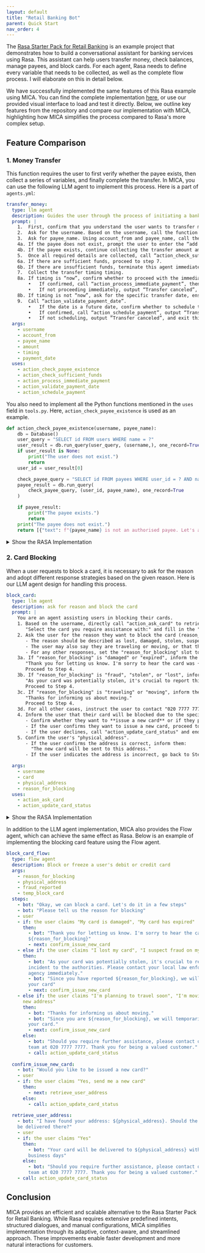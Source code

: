 ```yaml
---
layout: default
title: "Retail Banking Bot"
parent: Quick Start
nav_order: 4
---
```


The [Rasa Starter Pack for Retail Banking](https://github.com/rasa-customers/starterpack-retail-banking-en/tree/main) is an example project that demonstrates how to build a conversational assistant for banking services using Rasa. This assistant can help users transfer money, check balances, manage payees, and block cards.
For each agent, Rasa needs to define every variable that needs to be collected, as well as the complete flow process. I will elaborate on this in detail below.

We have successfully implemented the same features of this Rasa example using MICA. You can find the complete implementation [here](https://github.com/Mica-labs/MICA/tree/main/examples/retail_banking), or use our provided visual interface to load and test it directly. Below, we outline key features from the repository and compare our implementation with MICA, highlighting how MICA simplifies the process compared to Rasa's more complex setup.

## Feature Comparison

### 1. **Money Transfer**
This function requires the user to first verify whether the payee exists, then collect a series of variables, and finally complete the transfer. In MICA, you can use the following LLM agent to implement this process. Here is a part of `agents.yml`:
```yaml
transfer_money:
  type: llm agent
  description: Guides the user through the process of initiating a bank transfer.
  prompt: |  
    1.	First, confirm that you understand the user wants to transfer money.
    2.	Ask for the username. Based on the username, call the function “action_ask_account_from” to display the account name and balance. Ask which account to use and fill in account_from with the corresponding number (do not show the account number to the user, just populate account_from directly).
    3.	Ask for payee_name. Using account_from and payee_name, call the function “action_check_payee_existence”.
    4a. If the payee does not exist, prompt the user to enter the “add payee” agent and exit this agent.
    4b. If the payee exists, continue collecting the transfer amount amount. If amount ≤ 0, prompt that the amount is invalid.
    5.	Once all required details are collected, call “action_check_sufficient_funds”.
    6a. If there are sufficient funds, proceed to step 7.
    6b. If there are insufficient funds, terminate this agent immediately.
    7.	Collect the transfer timing timing.
    8a. If timing is “now”, confirm whether to proceed with the immediate transfer.
    	•	If confirmed, call “action_process_immediate_payment”, then output “Transfer successful”, and exit this agent.
    	•	If not proceeding immediately, output “Transfer canceled”, and exit this agent.
    8b. If timing is not “now”, ask for the specific transfer date, ensuring it is formatted as “DD/MM/YYYY”. Proceed to step 9.
    9.	Call “action_validate_payment_date”.
    	•	If the date is a future date, confirm whether to schedule the transfer.
    	•	If confirmed, call “action_schedule_payment”, output “Transfer scheduled”, and exit this agent.
    	•	If not scheduling, output “Transfer canceled”, and exit this agent.
  args:
    - username
    - account_from
    - payee_name
    - amount
    - timing
    - payment_date
  uses:
    - action_check_payee_existence
    - action_check_sufficient_funds
    - action_process_immediate_payment
    - action_validate_payment_date
    - action_schedule_payment
```

You also need to implement all the Python functions mentioned in the `uses` field in `tools.py`. Here, `action_check_payee_existence` is used as an example.
```python
def action_check_payee_existence(username, payee_name):
    db = Database()
    user_query = "SELECT id FROM users WHERE name = ?"
    user_result = db.run_query(user_query, (username,), one_record=True)
    if user_result is None:
        print("The user does not exist.")
        return
    user_id = user_result[0]

    check_payee_query = "SELECT id FROM payees WHERE user_id = ? AND name = ?"
    payee_result = db.run_query(
        check_payee_query, (user_id, payee_name), one_record=True
    )

    if payee_result:
        print("The payee exists.")
        return
    print("The payee does not exist.")
    return [{"text": f"{payee_name} is not an authorised payee. Let's add them!"}]
```
<details>
  <summary>Show the RASA Implementation</summary>
  <pre><code>
flows:
  transfer_money:
    description: Guides the user through the process of initiating a bank transfer.
    steps:
      - action: utter_transfer_money_understand
      - collect: account_from
      - collect: payee_name
      - action: action_check_payee_existence
        next:
          - if: not slots.payee_exists
            then:
              - call: add_payee
                next: "get_transfer_amount"
          - else: "get_transfer_amount"
      - id: "get_transfer_amount"
        collect: amount
        description: The amount of money to transfer
        rejections:
          - if: slots.amount <= 0
            utter: utter_invalid_amount
      - action: action_check_sufficient_funds
        next:
          - if: slots.sufficient_funds
            then: "get_payment_timing"
          - else:
              - action: utter_insufficient_funds
                next: END
      - id: "get_payment_timing"
        collect: timing
        next:
          - if: slots.timing == "now"
            then: "confirm_immediate_transfer"
          - else: "get_payment_date"
      - id: "confirm_immediate_transfer"
        collect: confirm_immediate_payment
        ask_before_filling: true
        next:
          - if: slots.confirm_immediate_payment
            then:
              - action: action_process_immediate_payment
              - action: utter_transfer_successful
                next: END
          - else: "transfer_cancelled"
      - id: "get_payment_date"
        collect: payment_date
        description: the future payment date of the money transfer. Convert date to DD/MM/YYYY format
      - action: action_validate_payment_date
        next:
          - if: slots.future_payment_date
            then: "confirm_future_payment"
          - else:
              - action: utter_past_payment_date
              - set_slots:
                - payment_date: null
                next: "get_payment_date"
      - id: "confirm_future_payment"
        collect: confirm_future_payment
        ask_before_filling: true
        next:
          - if: slots.confirm_future_payment
            then:
              - action: action_schedule_payment
              - action: utter_payment_scheduled
                next: END
          - else: "transfer_cancelled"
      - id: "transfer_cancelled"
        action: utter_cancel_transfer

slots:
  account_from:
    type: text
  payee_name:
    type: text
  payee_exists:
    type: bool
  amount:
    type: float
  sufficient_funds:
    type: bool
  timing:
    type: categorical
    values:
      - now
      - future
  payment_date:
    type: text
  confirm_immediate_payment:
    type: bool
  confirm_future_payment:
    type: bool
  payment_processed:
    type: bool
  payment_scheduled:
    type: bool
  valid_payment_date:
    type: bool
  future_payment_date:
    type: bool

responses:
  utter_transfer_money_understand:
    - text: "Okay lets transfer money"
      metadata:
        rephrase: True
  utter_ask_payee_name:
    - text: "Which payee would you like to send money to?"
  utter_ask_amount:
    - text: "How much money would you like to transfer?"
  utter_insufficient_funds:
    - text: "I'm sorry, but you have insufficient funds for this transfer. Please enter a different amount"
  utter_ask_timing:
    - text: "When would you like this transfer to be made?"
      buttons:
        - title: Immediate
          payload: "/SetSlots(timing=now)"
        - title: Future
          payload: "/SetSlots(timing=future)"
  utter_ask_payment_date:
    - text: "On which date would you like this payment to be made?"
  utter_ask_confirm_future_payment:
    - text: "A payment of ${amount} to {payee_name} will be scheduled for {payment_date}. Is this correct?"
  utter_payment_scheduled:
    - text: "Your payment of ${amount} to {payee_name} has been successfully scheduled for {payment_date}"
  utter_ask_confirm_immediate_payment:
    - text: "An immediate payment of ${amount} to {payee_name} will be processed. Is this correct?"
  utter_transfer_successful:
    - text: "Your transfer of ${amount} to {payee_name} has been successfully processed"
  utter_cancel_transfer:
    - text: "No problem. I will cancel this transfer"
  utter_invalid_amount:
    - text: "You have to enter an amount greater than 0"
      metadata:
        rephrase: True
  utter_past_payment_date:
    - text: "A future payment date cannot be in the past!"
      metadata:
        rephrase: True

actions:
  - action_ask_account_from
  - action_check_payee_existence
  - action_check_sufficient_funds
  - action_schedule_payment
  - action_process_immediate_payment
  - action_validate_payment_date

</code></pre>
</details>

### 2. **Card Blocking**
When a user requests to block a card, it is necessary to ask for the reason and adopt different response strategies based on the given reason. Here is our LLM agent design for handling this process.
```yaml
block_card:
  type: llm agent
  description: ask for reason and block the card
  prompt: |
    You are an agent assisting users in blocking their cards.
    1. Based on the username, directly call "action_ask_card" to retrieve the user's available cards. Ask the user:  
       "Select the card you require assistance with:" and fill in the "card" field.  
    2. Ask the user for the reason they want to block the card (reason_for_blocking):  
       - The reason should be described as lost, damaged, stolen, suspected of fraud, malfunctioning, or expired.  
       - The user may also say they are traveling or moving, or that they want to temporarily freeze their card.  
       - For any other responses, set the "reason_for_blocking" slot to "unknown".  
    3a. If "reason_for_blocking" is "damaged" or "expired", inform the user:  
       "Thank you for letting us know. I'm sorry to hear the card was {reason_for_blocking}." 
       Proceed to Step 4.  
    3b. If "reason_for_blocking" is "fraud", "stolen", or "lost", inform the user:  
       "As your card was potentially stolen, it's crucial to report this incident to the authorities. Please contact your local law enforcement agency immediately."  
       Proceed to Step 4.  
    3c. If "reason_for_blocking" is "traveling" or "moving", inform the user:  
       "Thanks for informing us about moving."  
       Proceed to Step 4.  
    3d. For all other cases, instruct the user to contact "020 7777 7777" and call the function "action_update_card_status", then end the agent process.  
    4. Inform the user that their card will be blocked due to the specified reason.  
       - Confirm whether they want to **issue a new card** or if they prefer to visit the bank themselves.  
       - If the user confirms they want to issue a new card, proceed to Step 5.  
       - If the user declines, call "action_update_card_status" and end the agent process.  
    5. Confirm the user's "physical_address".  
       - If the user confirms the address is correct, inform them:  
         "The new card will be sent to this address."  
       - If the user indicates the address is incorrect, go back to Step 3d.  

  args:
    - username
    - card
    - physical_address
    - reason_for_blocking
  uses:
    - action_ask_card
    - action_update_card_status
```

<details>
  <summary>Show the RASA Implementation</summary>
  <pre><code>
flows:
  block_card:
    description: "Block or freeze a user's debit or credit card to prevent unauthorized use, stop transactions, or report it lost, stolen, damaged, or misplaced for added security"
    name: block a card
    steps:
      - action: utter_block_card_understand
      - call: select_card
      - collect: reason_for_blocking
        description: |
          The reason for freezing or blocking the card, described as lost, damaged, stolen, suspected of fraud,
          malfunctioning, or expired. The user may say they are traveling or moving, or they may say they want to
          temporarily freeze their card. For all other responses, set reason_for_blocking slot to 'unknown'.
        next:
          - if: "slots.reason_for_blocking == 'damaged' or slots.reason_for_blocking == 'expired'"
            then: "acknowledge_reason_damaged_expired"
          - if: "slots.reason_for_blocking == 'fraud' or slots.reason_for_blocking == 'stolen' or slots.reason_for_blocking == 'lost'"
            then:
              - set_slots:
                  - fraud_reported: true
                next: "acknowledge_reason_fraud_stolen_lost"
          - if: "slots.reason_for_blocking == 'traveling' or slots.reason_for_blocking == 'moving'"
            then:
              - set_slots:
                  - temp_block_card: true
                next: "acknowledge_reason_travelling_moving"
          - else: "contact_support"
      - id: acknowledge_reason_damaged_expired
        action: utter_acknowledge_reason_damaged_expired
        next: "confirm_issue_new_card"
      - id: acknowledge_reason_fraud_stolen_lost
        action: utter_acknowledge_reason_fraud_stolen_lost
        next: "card_blocked"
      - id: acknowledge_reason_travelling_moving
        action: utter_acknowledge_reason_travelling_moving
        next: "card_blocked"
      - id: "card_blocked"
        action: "utter_card_blocked"
        next: "confirm_issue_new_card"
      - id: "confirm_issue_new_card"
        collect: confirm_issue_new_card
        description: |
          Confirm if the user wants to be issued a new card. The answer should be an affirmative statement,
          such as "yes" or "correct," or a declined statement, such as "no" or "I don't want to"
        ask_before_filling: true
        next:
          - if: "slots.confirm_issue_new_card"
            then: "retrieve_user_address"
          - else: "update_card_status"
      - id: "retrieve_user_address"
        collect: address_confirmed
        description: |
          Confirm if the given address is correct. The answer should be an affirmative statement, such as "yes" or
          "correct," or a declined statement, such as "no" or "that's not right."
        next:
          - if: "slots.address_confirmed"
            then: "card_sent"
          - else: "contact_support"
      - id: "card_sent"
        action: utter_confirm_physical_address
        next: update_card_status
      - id: "contact_support"
        action: utter_contact_support
        next: update_card_status
      - id: "update_card_status"
        action: action_update_card_status
        next: END

slots:
  reason_for_blocking:
    type: categorical
    values:
      - lost
      - fraud
      - stolen
      - damaged
      - expired
      - traveling
      - moving
  address_confirmed:
    type: bool
  fraud_reported:
    type: bool
    initial_value: false
  temp_block_card:
    type: bool
    initial_value: false
  confirm_issue_new_card:
    type: bool
  address:
    type: text
  card_status:
    type: categorical
    values:
      - active
      - inactive
actions:
  - action_update_card_status

responses:
  utter_ask_reason_for_blocking:
    - text: "Please tell us the reason for blocking"
      buttons:
      - title: "I lost my card"
        payload: "/SetSlots(reason_for_blocking=lost)"
      - title: "My card is damaged"
        payload: "/SetSlots(reason_for_blocking=damaged)"
      - title: "I suspect fraud on my account"
        payload: "/SetSlots(reason_for_blocking=fraud)"
      - title: "My card has expired"
        payload: "/SetSlots(reason_for_blocking=expired)"
      - title: "I'm planning to travel soon"
        payload: "/SetSlots(reason_for_blocking=traveling)"
      - title: "I'm moving to a new address"
        payload: "/SetSlots(reason_for_blocking=moving)"
  utter_block_card_understand:
    - text: "Okay, we can block a card. Let's do it in a few steps"
      metadata:
        rephrase: True
  utter_ask_address_confirmed:
    - text: "I have found your address: {physical_address}. Should the new card be delivered there?"
      buttons:
        - title: "Yes"
          payload: "/SetSlots(address_confirmed=True)"
        - title: "No"
          payload: "/SetSlots(address_confirmed=False)"
  utter_confirm_physical_address:
    - text: "Your card will be delivered to {physical_address} within 7 business days"
  utter_card_blocked:
    - condition:
        - type: slot
          name: fraud_reported
          value: true
      text: "Since you have reported {reason_for_blocking}, we will block your card"
    - condition:
        - type: slot
          name: temp_block_card
          value: true
      text: "Since you are {reason_for_blocking}, we will temporarily block your card."
    - text: We will block your card.
  utter_ask_confirm_issue_new_card:
    - text: "Would you like to be issued a new card?"
      buttons:
        - title: "Yes, send me a new card"
          payload: "/SetSlots(confirm_issue_new_card=true)"
        - title: "No, just block my card"
          payload: "/SetSlots(confirm_issue_new_card=false)"
  utter_ask_address:
    - text: "Would you like us to deliver your new card to this address: {physical_address}?"
      buttons:
        - title: "Yes, send a new card"
          payload: "/SetSlots(address_confirmed=true)"
        - title: "No, I'll go to the bank"
          payload: "/SetSlots(address_confirmed=false)"
  utter_contact_support:
    - text: "Should you require further assistance, please contact our support team at 020 7777 7777. Thank you for being a valued customer."
    - text: "If you have any questions or concerns, please don't hesitate to reach out to our support team at 020 7777 7777. We're here to help."
    - text: "For additional support, please contact our customer service team at 020 7777 7777. Thank you for being a valued customer."
  utter_acknowledge_reason_damaged_expired:
    - text: "Thank you for letting us know. I'm sorry to hear the card was {reason_for_blocking}"
      metadata:
        rephrase: True
  utter_acknowledge_reason_fraud_stolen_lost:
    - text: "As your card was potentially stolen, it's crucial to report this incident to the authorities. Please contact your local law enforcement agency immediately."
    - text: "Given the unfortunate potential theft of your card, please report this incident to your local law enforcement agency. We'll work together to minimize the impact of this situation."
  utter_acknowledge_reason_travelling_moving:
    - text: Thanks for informing us about moving.
</code></pre>
</details>

In addition to the LLM agent implementation, MICA also provides the Flow agent, which can achieve the same effect as Rasa. Below is an example of implementing the blocking card feature using the Flow agent.

```yaml
block_card_flow:
  type: flow agent
  description: Block or freeze a user's debit or credit card
  args:
    - reason_for_blocking
    - physical_address
    - fraud_reported
    - temp_block_card
  steps:
    - bot: "Okay, we can block a card. Let's do it in a few steps"
    - bot: "Please tell us the reason for blocking"
    - user
    - if: the user claims "My card is damaged", "My card has expired"
      then: 
        - bot: "Thank you for letting us know. I'm sorry to hear the card was 
        ${reason_for_blocking}"
        - next: confirm_issue_new_card
    - else if: the user claims "I lost my card", "I suspect fraud on my account"
      then:
        - bot: "As your card was potentially stolen, it's crucial to report this
        incident to the authorities. Please contact your local law enforcement 
        agency immediately."
        - bot: "Since you have reported ${reason_for_blocking}, we will block 
        your card"
        - next: confirm_issue_new_card
    - else if: the user claims "I'm planning to travel soon", "I'm moving to a 
      new address"
      then:
        - bot: "Thanks for informing us about moving."
        - bot: "Since you are ${reason_for_blocking}, we will temporarily block
        your card."
        - next: confirm_issue_new_card
      else:
        - bot: "Should you require further assistance, please contact our support
        team at 020 7777 7777. Thank you for being a valued customer."
        - call: action_update_card_status  
        
  confirm_issue_new_card:
    - bot: "Would you like to be issued a new card?"
    - user
    - if: the user claims "Yes, send me a new card"
      then:
        - next: retrieve_user_address
      else:
        - call: action_update_card_status
        
  retrieve_user_address:
    - bot: "I have found your address: ${physical_address}. Should the new card 
    be delivered there?"
    - user
    - if: the user claims "Yes"
      then:
        - bot: "Your card will be delivered to ${physical_address} within 7 
        business days"
      else:
        - bot: "Should you require further assistance, please contact our support 
        team at 020 7777 7777. Thank you for being a valued customer."
    - call: action_update_card_status
```

[//]: # (```yaml)

[//]: # (block_card_flow:)

[//]: # (  type: flow agent)

[//]: # (  description: Block or freeze a user's debit or credit card)

[//]: # (  args:)

[//]: # (    - reason_for_blocking)

[//]: # (    - physical_address)

[//]: # (    - fraud_reported)

[//]: # (    - temp_block_card)

[//]: # (  steps:)

[//]: # (    - bot: "Okay, we can block a card. Let's do it in a few steps")

[//]: # (    - bot: "Please tell us the reason for blocking")

[//]: # (    - user)

[//]: # (    - if: the user claims "My card is damaged", "My card has expired")

[//]: # (      then: )

[//]: # (        - next: acknowledge_reason_damaged_expired)

[//]: # (    - else if: the user claims "I lost my card", "I suspect fraud on my account")

[//]: # (      then:)

[//]: # (        - next: acknowledge_reason_fraud_stolen_lost)

[//]: # (    - else if: the user claims "I'm planning to travel soon", "I'm moving to a new address")

[//]: # (      then:)

[//]: # (        - next: acknowledge_reason_travelling_moving)

[//]: # (    - else:)

[//]: # (        - next: contact_support)

[//]: # (    )
[//]: # (  acknowledge_reason_damaged_expired:)

[//]: # (    - bot: Thank you for letting us know. I'm sorry to hear the card was {reason_for_blocking})

[//]: # (    - next: confirm_issue_new_card)

[//]: # (    - end)

[//]: # (    )
[//]: # (    - begin: acknowledge_reason_fraud_stolen_lost)

[//]: # (    - bot: "As your card was potentially stolen, it's crucial to report this incident to the authorities. Please contact your local law enforcement agency immediately.")

[//]: # (    - set:)

[//]: # (        fraud_reported: true)

[//]: # (    - next: card_blocked)

[//]: # (    )
[//]: # (  acknowledge_reason_travelling_moving:)

[//]: # (    - bot: "Thanks for informing us about moving.")

[//]: # (    - set:)

[//]: # (        temp_block_card: true)

[//]: # (    - next: card_blocked)

[//]: # (    )
[//]: # (  card_blocked:)

[//]: # (    - if: fraud_reported == true)

[//]: # (      then:)

[//]: # (        - bot: "Since you have reported {reason_for_blocking}, we will block your card")

[//]: # (    - else if: temp_block_card == true)

[//]: # (      then:)

[//]: # (        - bot: "Since you are {reason_for_blocking}, we will temporarily block your card.")

[//]: # (    - next: confirm_issue_new_card)

[//]: # (    )
[//]: # (  confirm_issue_new_card:)

[//]: # (    - bot: Would you like to be issued a new card?)

[//]: # (    - user)

[//]: # (    - if: the user claims "Yes, send me a new card")

[//]: # (      then:)

[//]: # (        - next: retrieve_user_address)

[//]: # (      else:)

[//]: # (        - call: action_update_card_status)

[//]: # (    )
[//]: # (  retrieve_user_address:)

[//]: # (    - bot: "I have found your address: {physical_address}. Should the new card be delivered there?")

[//]: # (    - user)

[//]: # (    - if: the user claims "Yes")

[//]: # (      then:)

[//]: # (        - next: card_sent)

[//]: # (      else:)

[//]: # (        - next: contact_support)

[//]: # ()
[//]: # (  card_sent:)

[//]: # (    - bot: "Your card will be delivered to {physical_address} within 7 business days")

[//]: # (    - call: action_update_card_status)

[//]: # ()
[//]: # (  contact_support:)

[//]: # (    - bot: "Should you require further assistance, please contact our support team at 020 7777 7777. Thank you for being a valued customer.")

[//]: # (    - call: action_update_card_status)

[//]: # (```)

## Conclusion

MICA provides an efficient and scalable alternative to the Rasa Starter Pack for Retail Banking. While Rasa requires extensive predefined intents, structured dialogues, and manual configurations, MICA simplifies implementation through its adaptive, context-aware, and streamlined approach. These improvements enable faster development and more natural interactions for customers.

